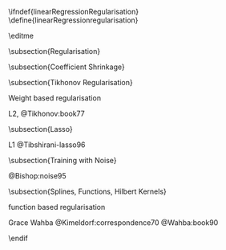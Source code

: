 \ifndef{linearRegressionRegularisation}
\define{linearRegressionregularisation}

\editme

\subsection{Regularisation}


\subsection{Coefficient Shrinkage}

\subsection{Tikhonov Regularisation}

Weight based regularisation

L2, 
@Tikhonov:book77

\subsection{Lasso}


L1
@Tibshirani-lasso96

\subsection{Training with Noise}

@Bishop:noise95


\subsection{Splines, Functions, Hilbert Kernels}

function based regularisation

Grace Wahba @Kimeldorf:correspondence70 @Wahba:book90

\endif
